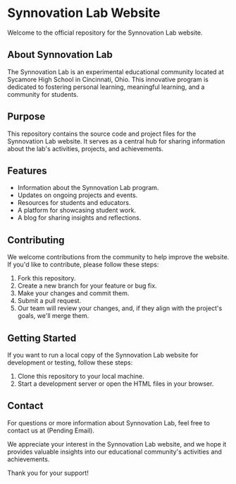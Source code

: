 # Synnovation Lab Website

Welcome to the official repository for the Synnovation Lab website.

## About Synnovation Lab
The Synnovation Lab is an experimental educational community located at Sycamore High School in Cincinnati, Ohio. This innovative program is dedicated to fostering personal learning, meaningful learning, and a community for students.

## Purpose
This repository contains the source code and project files for the Synnovation Lab website. It serves as a central hub for sharing information about the lab's activities, projects, and achievements.

## Features
- Information about the Synnovation Lab program.
- Updates on ongoing projects and events.
- Resources for students and educators.
- A platform for showcasing student work.
- A blog for sharing insights and reflections.

## Contributing
We welcome contributions from the community to help improve the website. If you'd like to contribute, please follow these steps:
1. Fork this repository.
2. Create a new branch for your feature or bug fix.
3. Make your changes and commit them.
4. Submit a pull request.
5. Our team will review your changes, and, if they align with the project's goals, we'll merge them.

## Getting Started
If you want to run a local copy of the Synnovation Lab website for development or testing, follow these steps:
1. Clone this repository to your local machine.
2. Start a development server or open the HTML files in your browser.

## Contact
For questions or more information about Synnovation Lab, feel free to contact us at (Pending Email).

We appreciate your interest in the Synnovation Lab website, and we hope it provides valuable insights into our educational community's activities and achievements.

Thank you for your support!
